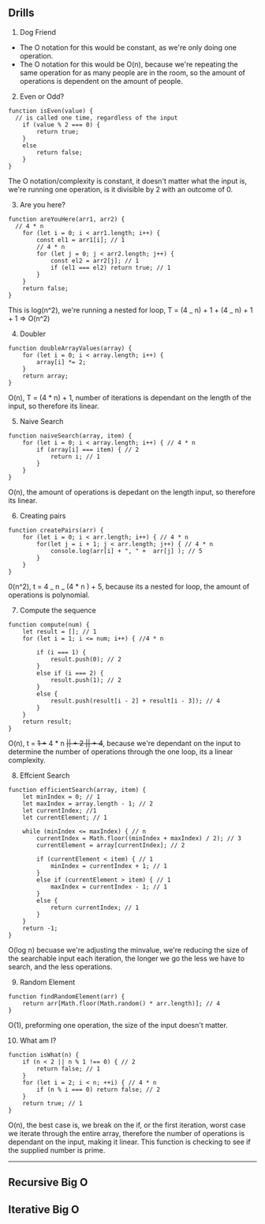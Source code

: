## Drills

1. Dog Friend

- The O notation for this would be constant, as we're only doing one operation.
- The O notation for this would be O(n), because we're repeating the same operation for as many people are in the room, so the amount of operations is dependent on the amount of people.

2.  Even or Odd?

```
function isEven(value) {
  // is called one time, regardless of the input
    if (value % 2 === 0) {
        return true;
    }
    else
        return false;
    }
}
```

The O notation/complexity is constant, it doesn't matter what the input is, we're running one operation, is it divisible by 2 with an outcome of 0.

3. Are you here?

```
function areYouHere(arr1, arr2) {
  // 4 * n
    for (let i = 0; i < arr1.length; i++) {
        const el1 = arr1[i]; // 1
        // 4 * n
        for (let j = 0; j < arr2.length; j++) {
            const el2 = arr2[j]; // 1
            if (el1 === el2) return true; // 1
        }
    }
    return false;
}
```

This is log(n^2), we're running a nested for loop, T = (4 _ n) + 1 + (4 _ n) + 1 + 1 => O(n^2)

4. Doubler

```
function doubleArrayValues(array) {
    for (let i = 0; i < array.length; i++) {
        array[i] *= 2;
    }
    return array;
}
```

O(n), T = (4 \* n) + 1, number of iterations is dependant on the length of the input, so therefore its linear.

5. Naive Search

```
function naiveSearch(array, item) {
    for (let i = 0; i < array.length; i++) { // 4 * n
        if (array[i] === item) { // 2
            return i; // 1
        }
    }
}
```

O(n), the amount of operations is depedant on the length input, so therefore its linear.

6. Creating pairs

```
function createPairs(arr) {
    for (let i = 0; i < arr.length; i++) { // 4 * n
        for(let j = i + 1; j < arr.length; j++) { // 4 * n
            console.log(arr[i] + ", " +  arr[j] ); // 5
        }
    }
}
```

0(n^2), t = 4 _ n _ (4 \* n ) + 5, because its a nested for loop, the amount of operations is polynomial.

7. Compute the sequence

```
function compute(num) {
    let result = []; // 1
    for (let i = 1; i <= num; i++) { //4 * n

        if (i === 1) {
            result.push(0); // 2
        }
        else if (i === 2) {
            result.push(1); // 2
        }
        else {
            result.push(result[i - 2] + result[i - 3]); // 4
        }
    }
    return result;
}
```

O(n), t = ~~1 +~~ 4 \* n ~~|| + 2 || + 4~~, because we're dependant on the input to determine the number of operations through the one loop, its a linear complexity.

8. Effcient Search

```
function efficientSearch(array, item) {
    let minIndex = 0; // 1
    let maxIndex = array.length - 1; // 2
    let currentIndex; //1
    let currentElement; // 1

    while (minIndex <= maxIndex) { // n
        currentIndex = Math.floor((minIndex + maxIndex) / 2); // 3
        currentElement = array[currentIndex]; // 2

        if (currentElement < item) { // 1
            minIndex = currentIndex + 1; // 1
        }
        else if (currentElement > item) { // 1
            maxIndex = currentIndex - 1; // 1
        }
        else {
            return currentIndex; // 1
        }
    }
    return -1;
}
```

O(log n) becuase we're adjusting the minvalue, we're reducing the size of the searchable input each iteration, the longer we go the less we have to search, and the less operations.

9. Random Element

```
function findRandomElement(arr) {
    return arr[Math.floor(Math.random() * arr.length)]; // 4
}
```

O(1), preforming one operation, the size of the input doesn't matter.

10. What am I?

```
function isWhat(n) {
    if (n < 2 || n % 1 !== 0) { // 2
        return false; // 1
    }
    for (let i = 2; i < n; ++i) { // 4 * n
        if (n % i === 0) return false; // 2
    }
    return true; // 1
}
```

O(n), the best case is, we break on the if, or the first iteration, worst case we iterate through the entire array, therefore the number of operations is dependant on the input, making it linear. This function is checking to see if the supplied number is prime.

---

## Recursive Big O

## Iterative Big O
